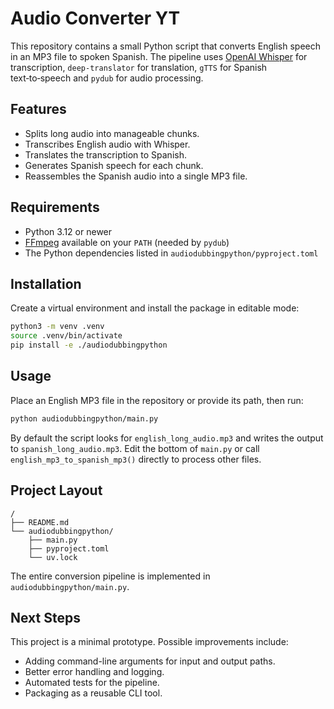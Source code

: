 # Audio Converter YT

This repository contains a small Python script that converts English speech in an MP3 file to spoken Spanish.
The pipeline uses [OpenAI Whisper](https://github.com/openai/whisper) for transcription, `deep-translator` for translation,
`gTTS` for Spanish text‑to‑speech and `pydub` for audio processing.

## Features
- Splits long audio into manageable chunks.
- Transcribes English audio with Whisper.
- Translates the transcription to Spanish.
- Generates Spanish speech for each chunk.
- Reassembles the Spanish audio into a single MP3 file.

## Requirements
- Python 3.12 or newer
- [FFmpeg](https://ffmpeg.org/) available on your `PATH` (needed by `pydub`)
- The Python dependencies listed in `audiodubbingpython/pyproject.toml`

## Installation
Create a virtual environment and install the package in editable mode:

```bash
python3 -m venv .venv
source .venv/bin/activate
pip install -e ./audiodubbingpython
```

## Usage
Place an English MP3 file in the repository or provide its path, then run:

```bash
python audiodubbingpython/main.py
```

By default the script looks for `english_long_audio.mp3` and writes the output to
`spanish_long_audio.mp3`. Edit the bottom of `main.py` or call
`english_mp3_to_spanish_mp3()` directly to process other files.

## Project Layout
```
/
├── README.md
└── audiodubbingpython/
    ├── main.py
    ├── pyproject.toml
    └── uv.lock
```

The entire conversion pipeline is implemented in `audiodubbingpython/main.py`.

## Next Steps
This project is a minimal prototype. Possible improvements include:
- Adding command-line arguments for input and output paths.
- Better error handling and logging.
- Automated tests for the pipeline.
- Packaging as a reusable CLI tool.
